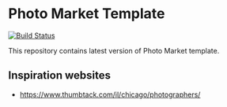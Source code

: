 # Photo Market Template
[![Build Status](https://travis-ci.com/photo-market/photo-market-template.svg?branch=master)](https://travis-ci.com/photo-market/photo-market-template)

This repository contains latest version of Photo Market template.

## Inspiration websites
- https://www.thumbtack.com/il/chicago/photographers/
